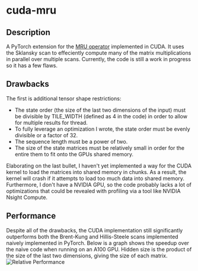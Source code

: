 # cuda-mru
## Description
A PyTorch extension for the [MRU operator](https://github.com/mikayahlevi/mru-lm) implemented in CUDA. It uses the Sklansky scan to effeciently compute many of the matrix multiplications in parallel over multiple scans.
Currently, the code is still a work in progress so it has a few flaws.

## Drawbacks
The first is additional tensor shape restrictions:
 - The state order (the size of the last two dimensions of the input) must be divisible by TILE_WIDTH (defined as 4 in the code) in order to allow for multiple results for thread.
 - To fully leverage an optimization I wrote, the state order must be evenly divisible or a factor of 32.
 - The sequence length must be a power of two.
 - The size of the state matrices must be relatively small in order for the entire them to fit onto the GPUs shared memory.

Elaborating on the last bullet, I haven't yet implemented a way for the CUDA kernel to load the matrices into shared memory in chunks. As a result, the kernel will crash if it attempts to load too much data into shared memory.
Furthermore, I don't have a NVIDIA GPU, so the code probably lacks a lot of optimizations that could be revealed with profiling via a tool like NVIDIA Nsight Compute.

## Performance
Despite all of the drawbacks, the CUDA implementation still significantly outperforms both the Brent-Kung and Hillis-Steele scans implemented naively implemented in PyTorch.
Below is a graph shows the speedup over the naive code when running on an A100 GPU. Hidden size is the product of the size of the last two dimensions, giving the size of each matrix.
![Relative Performance](mru-lm_vs_transformer.png)
